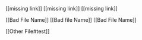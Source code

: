 [[missing link]]
[[missing link]]
[[missing link]]

[[Bad File Name]]
[[Bad file Name]]
[[Bad File Name]]

[[Other File#test]]

